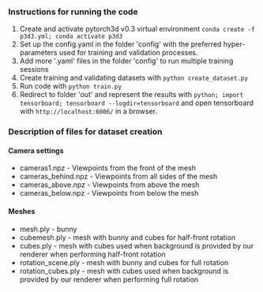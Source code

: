 ### Instructions for running the code
 
 1. Create and activate pytorch3d v0.3 virtual environment `conda create -f p3d3.yml; conda activate p3d3`
 2. Set up the config.yaml in the folder 'config' with the preferred hyper-parameters used for training and validation processes.
 3. Add more '.yaml' files in the folder 'config' to run multiple training sessions 
 4. Create training and validating datasets with `python create_dataset.py`
 5. Run code with `python train.py`
 6. Redirect to folder 'out' and represent the results with `python; import tensorboard; tensorboard --logdir=tensorboard` and open tensorboard with `http://localhost:6006/` in a browser.

### Description of files for dataset creation
#### Camera settings
- cameras1.npz - Viewpoints from the front of the mesh
- cameras_behind.npz - Viewpoints from all sides of the mesh
- cameras_above.npz - Viewpoints from above the mesh
- cameras_below.npz - Viewpoints from below the mesh

#### Meshes 
- mesh.ply - bunny
- cubemesh.ply - mesh with bunny and cubes for half-front rotation
- cubes.ply -  mesh with cubes used when background is provided by our renderer when performing half-front rotation  
- rotation_scene.ply - mesh with bunny and cubes for full rotation
- rotation_cubes.ply - mesh with cubes used when background is provided by our renderer when performing full rotation 



 

